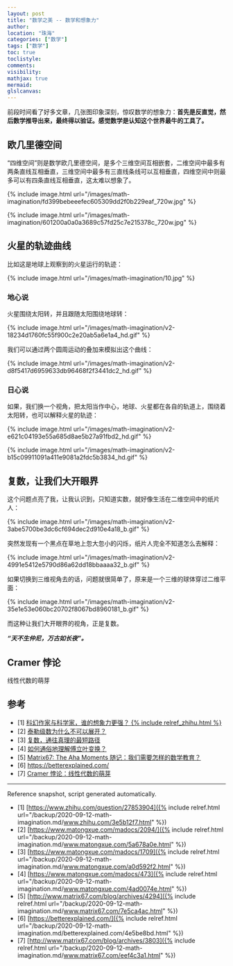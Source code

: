 ```yaml
---
layout: post
title: "数学之美 -- 数学和想象力"
author:
location: "珠海"
categories: ["数学"]
tags: ["数学"]
toc: true
toclistyle:
comments:
visibility:
mathjax: true
mermaid:
glslcanvas:
---
```


前段时间看了好多文章，几张图印象深刻，惊叹数学的想象力：**首先是反直觉，然后数学推导出来，最终得以验证。感觉数学是认知这个世界最牛的工具了。**


## 欧几里德空间

“四维空间”则是数学欧几里德空间，是多个三维空间互相嵌套，二维空间中最多有两条直线互相垂直，三维空间中最多有三直线条线可以互相垂直，四维空间中则最多可以有四条直线互相垂直，这太难以想象了。

{% include image.html url="/images/math-imagination/fd399bebeeefec605309dd2f0b229eaf_720w.jpg" %}

{% include image.html url="/images/math-imagination/601200a0a0a3689c57fd25c7e215378c_720w.jpg" %}


## 火星的轨迹曲线

比如这是地球上观察到的火星运行的轨迹：

{% include image.html url="/images/math-imagination/10.jpg" %}


### 地心说

火星围绕太阳转，并且跟随太阳围绕地球转：

{% include image.html url="/images/math-imagination/v2-18234d1760fc55f900c2e20ab5a6e1a4_hd.gif" %}

我们可以通过两个圆周运动的叠加来模拟出这个曲线：

{% include image.html url="/images/math-imagination/v2-d8f5417d6959633db96468f2f3441dc2_hd.gif" %}


### 日心说

如果，我们换一个视角，把太阳当作中心，地球、火星都在各自的轨道上，围绕着太阳转，也可以解释火星的轨迹：

{% include image.html url="/images/math-imagination/v2-e621c04193e55a685d8ae5b27a91fbd2_hd.gif" %}

{% include image.html url="/images/math-imagination/v2-b15c09911091a411e9081a2fdc5b3834_hd.gif" %}


## 复数，让我们大开眼界

这个问题点亮了我，让我认识到，只知道实数，就好像生活在二维空间中的纸片人：

{% include image.html url="/images/math-imagination/v2-3abe5700be3dc6cf694dec2d910e4a18_b.gif" %}

突然发现有一个黑点在草地上忽大忽小的闪烁，纸片人完全不知道怎么去解释：

{% include image.html url="/images/math-imagination/v2-4991e5412e5790d86a62dd18bbaaaa32_b.gif" %}

如果切换到三维视角去的话，问题就很简单了，原来是一个三维的球体穿过二维平面：

{% include image.html url="/images/math-imagination/v2-35e1e53e060bc20702f8067bd8960181_b.gif" %}

而这种让我们大开眼界的视角，正是复数。

***“天不生仲尼，万古如长夜”。***


## Cramer 悖论

线性代数的萌芽


## 参考

- [1] [科幻作家与科学家，谁的想象力更强？ {% include relref_zhihu.html %}](https://www.zhihu.com/question/27853904)
- [2] [泰勒级数为什么不可以展开？](https://www.matongxue.com/madocs/2094/)
- [3] [复数，通往真理的最短路径](https://www.matongxue.com/madocs/1709)
- [4] [如何通俗地理解傅立叶变换？](https://www.matongxue.com/madocs/473)
- [5] [Matrix67: The Aha Moments 随记：我们需要怎样的数学教育？](http://www.matrix67.com/blog/archives/4294)
- [6] <https://betterexplained.com/>
- [7] [Cramer 悖论：线性代数的萌芽](http://www.matrix67.com/blog/archives/3803)

-----

<font class='ref_snapshot'>Reference snapshot, script generated automatically.</font>

- [1] [https://www.zhihu.com/question/27853904]({% include relref.html url="/backup/2020-09-12-math-imagination.md/www.zhihu.com/3e5b12f7.html" %})
- [2] [https://www.matongxue.com/madocs/2094/]({% include relref.html url="/backup/2020-09-12-math-imagination.md/www.matongxue.com/5a678a0e.html" %})
- [3] [https://www.matongxue.com/madocs/1709]({% include relref.html url="/backup/2020-09-12-math-imagination.md/www.matongxue.com/a0d592f2.html" %})
- [4] [https://www.matongxue.com/madocs/473]({% include relref.html url="/backup/2020-09-12-math-imagination.md/www.matongxue.com/4ad0074e.html" %})
- [5] [http://www.matrix67.com/blog/archives/4294]({% include relref.html url="/backup/2020-09-12-math-imagination.md/www.matrix67.com/7e5ca4ac.html" %})
- [6] [https://betterexplained.com/]({% include relref.html url="/backup/2020-09-12-math-imagination.md/betterexplained.com/4e5be8bd.html" %})
- [7] [http://www.matrix67.com/blog/archives/3803]({% include relref.html url="/backup/2020-09-12-math-imagination.md/www.matrix67.com/eef4c3a1.html" %})
